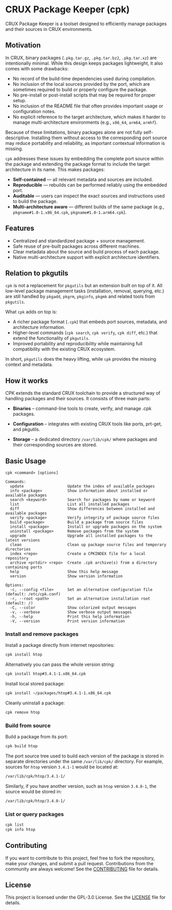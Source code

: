 # CRUX Package Keeper (cpk)

CRUX Package Keeper is a toolset designed to efficiently manage packages and their sources in CRUX environments.

## Motivation

In CRUX, binary packages (`.pkg.tar.gz`, `.pkg.tar.bz2`, `.pkg.tar.xz`) are intentionally minimal. While this design keeps packages lightweight, it also comes with some drawbacks:

- No record of the build-time dependencies used during compilation.
- No inclusion of the local sources provided by the port, which are sometimes required to build or properly configure the package.
- No pre-install or post-install scripts that may be required for proper setup.
- No inclusion of the README file that often provides important usage or configuration notes.
- No explicit reference to the target architecture, which makes it harder to manage multi-architecture environments (e.g., `x86_64`, `arm64`, `armhf`).

Because of these limitations, binary packages alone are not fully self-descriptive. Installing them without access to the corresponding port source may reduce portability and reliability, as important contextual information is missing.

`cpk` addresses these issues by embedding the complete port source within the package and extending the package format to include the target architecture in its name. This makes packages:
- **Self-contained** — all relevant metadata and sources are included.
- **Reproducible** — rebuilds can be performed reliably using the embedded port.
- **Auditable** — users can inspect the exact sources and instructions used to build the package.
- **Multi-architecture aware** — different builds of the same package (e.g., `pkgname#1.0-1.x86_64.cpk`, `pkgname#1.0-1.arm64.cpk`).


## Features

- Centralized and standardized package + source management.
- Safe reuse of pre-built packages across different machines.
- Clear metadata about the source and build process of each package.
- Native multi-architecture support with explicit architecture identifiers.


## Relation to pkgutils

`cpk` is not a replacement for `pkgutils` but an extension built on top of it.
All low-level package management tasks (installation, removal, querying, etc.) are still handled by `pkgadd`, `pkgrm`, `pkginfo`, `pkgmk` and related tools from `pkgutils`.

What `cpk` adds on top is:

- A richer package format (`.cpk`) that embeds port sources, metadata, and architecture information.
- Higher-level commands (`cpk search`, `cpk verify`, `cpk diff`, etc.) that extend the functionality of `pkgutils`.
- Improved portability and reproducibility while maintaining full compatibility with the existing CRUX ecosystem.

In short, `pkgutils` does the heavy lifting, while `cpk` provides the missing context and metadata.


## How it works

CPK extends the standard CRUX toolchain to provide a structured way of handling packages and their sources.
It consists of three main parts:

- **Binaries** – command-line tools to create, verify, and manage .cpk packages.

- **Configuration** – integrates with existing CRUX tools like ports, prt-get, and pkgutils.

- **Storage** – a dedicated directory `/var/lib/cpk/` where packages and their corresponding sources are stored.


## Basic Usage

```
cpk <command> [options]

Commands:
  update                   Update the index of available packages
  info <package>           Show information about installed or available packages
  search <keyword>         Search for packages by name or keyword
  list                     List all installed packages
  diff                     Show differences between installed and available packages
  verify <package>         Verify integrity of package source files
  build <package>          Build a package from source files
  install <package>        Install or upgrade packages on the system
  uninstall <package>      Remove packages from the system
  upgrade                  Upgrade all installed packages to the latest versions
  clean                    Clean up package source files and temporary directories
  index <repo>             Create a CPKINDEX file for a local repository
  archive <prtdir> <repo>  Create .cpk archive(s) from a directory containing ports
  help                     Show this help message
  version                  Show version information

Options:
  -c, --config <file>      Set an alternative configuration file (default: /etc/cpk.conf)
  -r, --root <path>        Set an alternative installation root (default: /)
  -C, --color              Show colorized output messages
  -v, --verbose            Show verbose output messages
  -h, --help               Print this help information
  -V, --version            Print version information
```

### **Install and remove packages**  

Install a package directly from internet repositories:  
```sh
cpk install htop
```

Alternatively you can pass the whole version string:
```sh
cpk install htop#3.4.1-1.x86_64.cpk
```

Install local stored package:
```sh
cpk install ~/packages/htop#3.4.1-1.x86_64.cpk
```

Cleanly uninstall a package:
```sh
cpk remove htop
```

### **Build from source**

Build a package from its port:
```sh
cpk build htop
```

The port source tree used to build each version of the package is stored in separate directories under the same `/var/lib/cpk/` directory. For example, sources for `htop` version `3.4.1-1` would be located at: 
```sh
/var/lib/cpk/htop/3.4.1-1/
```

Similarly, if you have another version, such as `htop` version `3.4.0-1`, the source would be stored in:
```sh
/var/lib/cpk/htop/3.4.0-1/
```


### **List or query packages**

```sh
cpk list
cpk info htop
```

## Contributing

If you want to contribute to this project, feel free to fork the repository, make your changes, and submit a pull request. Contributions from the community are always welcome!
See the [CONTRIBUTING](CONTRIBUTING) file for details.

## License

This project is licensed under the GPL-3.0 License. See the [LICENSE](LICENSE) file for details.
